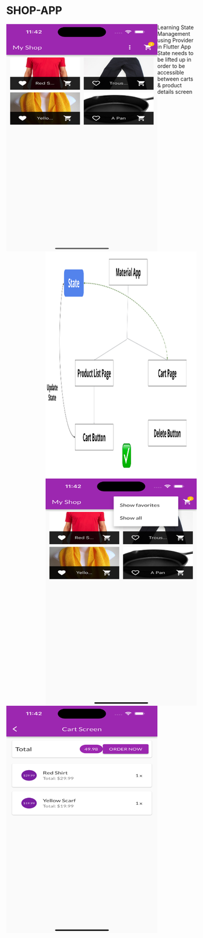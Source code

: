 # SHOP-APP
<!-- <img width="400" align='left' src="https://user-images.githubusercontent.com/72685035/161909863-6cb34cad-b599-4e92-b0e4-a4a21c61df94.png"> -->
<!-- ![ScreenShots](/assets/images/Simulator Screenshot - iPhone 14 Pro - 2023-06-03 at 23.42.04.png?raw=true "Screenshot 1") -->
<img src="/assets/images/Simulator Screenshot - iPhone 14 Pro - 2023-06-03 at 23.42.04.png" align='left' height="600" width="400" alt="SS" title="Employee Data title">
Learning State Management using Provider in Flutter
<img src="assets/images/Screenshot 2023-06-04 at 12.02.14 AM.png" align='right' height="600" width="400" alt="SS" title="Employee Data title">
<img src="/assets/images/Simulator Screenshot - iPhone 14 Pro - 2023-06-03 at 23.42.26.png" align='right' height="600" width="400" alt="SS" title="Employee Data title">
App State needs to be lifted up in order to be accessible between carts & product details screen
<img src="assets/images/Simulator Screenshot - iPhone 14 Pro - 2023-06-03 at 23.42.44.png" align='left' height="600" width="400" alt="SS" title="Employee Data title">


<!-- A new Flutter project. -->

<!-- ## Getting Started

This project is a starting point for a Flutter application.

A few resources to get you started if this is your first Flutter project:

- [Lab: Write your first Flutter app](https://flutter.dev/docs/get-started/codelab)
- [Cookbook: Useful Flutter samples](https://flutter.dev/docs/cookbook)

For help getting started with Flutter, view our
[online documentation](https://flutter.dev/docs), which offers tutorials,
samples, guidance on mobile development, and a full API reference.
 -->
